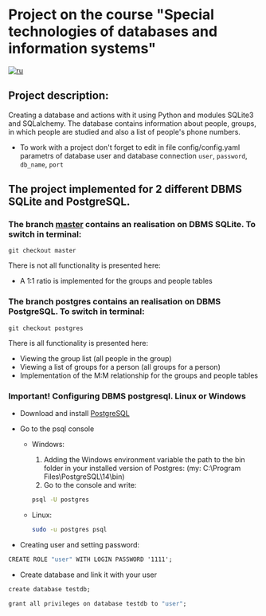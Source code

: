 # Project on the course "Special technologies of databases and information systems"

[![ru](https://img.shields.io/badge/lang-ru-red.svg)](https://github.com/ForwardMoth/stdb_practice/tree/postgres)

## Project description: 

Creating a database and actions with it using Python and modules SQLite3 and SQLalchemy.
The database contains information about people, groups, in which people are studied and also a list of people's phone numbers.

- To work with a project don't forget to edit in file config/config.yaml parametrs of database user and database connection ```user```, ```password```, ```db_name```, ```port```

## The project implemented for 2 different DBMS SQLite and PostgreSQL.

### The branch [master](https://github.com/ForwardMoth/stdb_practice/tree/master) contains an realisation on DBMS SQLite. To switch in terminal: 

```git 
git checkout master
```

There is not all functionality is presented here: 

- A 1:1 ratio is implemented for the groups and people tables

### The branch postgres contains an realisation on DBMS PostgreSQL. To switch in terminal: 

```git 
git checkout postgres
```

There is all functionality is presented here:

- Viewing the group list (all people in the group)
- Viewing a list of groups for a person (all groups for a person)
- Implementation of the M:M relationship for the groups and people tables

### Important! Configuring DBMS postgresql. Linux or Windows

- Download and install [PostgreSQL](https://www.postgresql.org/download/)

- Go to the psql console

  - Windows:

    1. Adding the Windows environment variable the path to the bin folder in your installed version of Postgres:
    (my: C:\Program Files\PostgreSQL\14\bin)
    2. Go to the console and write: 
    ```cmd 
    psql -U postgres 
    ```

  - Linux: 
    ```bash 
    sudo -u postgres psql 
    ```

- Сreating user and setting password: 

```cmd 
CREATE ROLE "user" WITH LOGIN PASSWORD '1111';
```

- Create database and link it with your user 

```cmd 
create database testdb;
```

```cmd 
grant all privileges on database testdb to "user";
```

